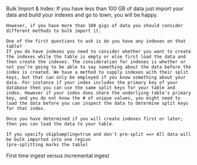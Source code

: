Bulk Import & Index:
    If you have less than 100 GB of data just import your data and build your indexes and go to town, you will be happy.

    However, if you have more than 100 gigs of data you should consider different methods to bulk import it.

    One of the first questions to ask is do you have any indexes on that table?
    If you do have indexes you need to consider whether you want to create the indexes while the table is empty or else first load the data and then create the indexes. The consideration for indexes is whether or not you’re going to be able to say something about the data before the index is created. We have a method to supply indexes with their split keys, but that can only be employed if you know something about your data. For instance if your index includes the primary key of your database then you can use the same split keys for your table and index. However if your index does share the underlying table's primary key, and you do not know the # of unique values, you might need to load the data before you can inspect the data to determine split keys for that index.

    Once you have determined if you will create indexes first or later; then you can load the data to your table.

    If you specify skipSampling=true and don't pre-split ==> All data will be bulk imported into one region
    (pre-splitting marks the table)

First time ingest versus incremental ingest
